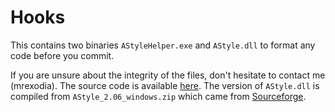 # Hooks

This contains two binaries `AStyleHelper.exe` and `AStyle.dll` to format any code before you commit.

If you are unsure about the integrity of the files, don't hesitate to contact me (mrexodia). The source code is available [here](https://github.com/mrexodia/AStyleHelper). The version of `AStyle.dll` is compiled from `AStyle_2.06_windows.zip` which came from [Sourceforge](https://sourceforge.net/projects/astyle/files/astyle/astyle%202.06/AStyle_2.06_windows.zip/download).